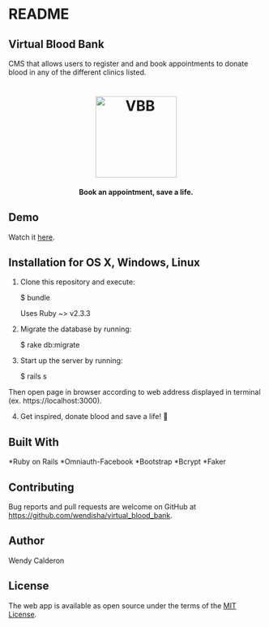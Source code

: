 # README

## Virtual Blood Bank
CMS that allows users to register and and book appointments to donate blood in any of the different clinics listed.

<h1 align="center">
  <img src="https://i.imgur.com/J89aGNA.jpg" alt="VBB" title="Welcome to the Virtual Blood Bank!" width="160"><br>
  <h4 align="center">Book an appointment, save a life.</h4>
</h1>



## Demo
Watch it <a href="https://youtu.be/5P-135Uf-mE">here</a>.


## Installation for OS X, Windows, Linux
1. Clone this repository and execute:

    $ bundle

    Uses Ruby ~> v2.3.3

2. Migrate the database by running:
	
	$ rake db:migrate
	
3. Start up the server by running:

	$ rails s

Then open page in browser according to web address displayed in terminal (ex. https://localhost:3000). 

4. Get inspired, donate blood and save a life! :raised_hands:


## Built With
*Ruby on Rails
*Omniauth-Facebook
*Bootstrap
*Bcrypt
*Faker


## Contributing
Bug reports and pull requests are welcome on GitHub at https://github.com/wendisha/virtual_blood_bank.


## Author
Wendy Calderon  


## License
The web app is available as open source under the terms of the [MIT License](https://opensource.org/licenses/MIT).